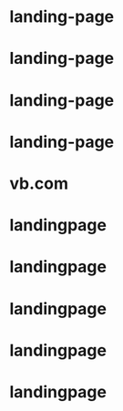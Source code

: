 # landing-page
# landing-page
# landing-page
# landing-page
# vb.com
# landingpage
# landingpage
# landingpage
# landingpage
# landingpage
